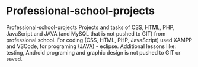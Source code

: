 # Professional-school-projects
Professional-school-projects
Projects and tasks of CSS, HTML, PHP, JavaScript and JAVA (and MySQL that is not pushed to GIT) from professional school.
For coding (CSS, HTML, PHP, JavaScript) used XAMPP and VSCode, for programing (JAVA) - eclipse.
Additional lessons like: testing, Android programing and graphic design is not pushed to GIT or saved.
